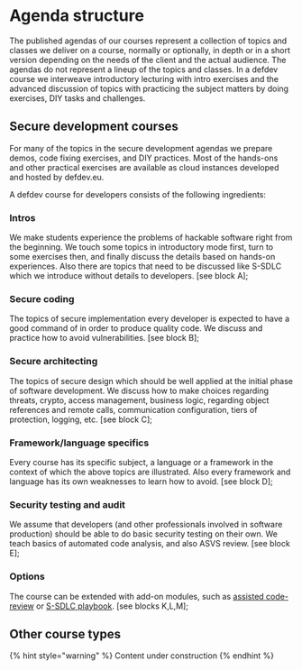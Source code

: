 # Agenda structure

The published agendas of our courses represent a collection of topics and classes we deliver on a course, normally or optionally, in depth or in a short version depending on the needs of the client and the actual audience. The agendas do not represent a lineup of the topics and classes. In a defdev course we interweave introductory lecturing with intro exercises and the advanced discussion of topics with practicing the subject matters by doing exercises, DIY tasks and challenges.

## Secure development courses

For many of the topics in the secure development agendas we prepare demos, code fixing exercises, and DIY practices. Most of the hands-ons and other practical exercises are available as cloud instances developed and hosted by defdev.eu.

A defdev course for developers consists of the following ingredients:

### Intros

We make students experience the problems of hackable software right from the beginning. We touch some topics in introductory mode first, turn to some exercises then, and finally discuss the details based on hands-on experiences. Also there are topics that need to be discussed like S-SDLC which we introduce without details to developers. \[see block A\];

### Secure coding

The topics of secure implementation every developer is expected to have a good command of in order to produce quality code. We discuss and practice how to avoid vulnerabilities. \[see block B\];

### Secure architecting

The topics of secure design which should be well applied at the initial phase of software development. We discuss how to make choices regarding threats, crypto, access management, business logic, regarding object references and remote calls, communication configuration, tiers of protection, logging, etc. \[see block C\];

### Framework/language specifics

Every course has its specific subject, a language or a framework in the context of which the above topics are illustrated. Also every framework and language has its own weaknesses to learn how to avoid. \[see block D\];

### Security testing and audit

We assume that developers \(and other professionals involved in software production\) should be able to do basic security testing on their own. We teach basics of automated code analysis, and also ASVS review. \[see block E\];

### Options

The course can be extended with add-on modules, such as [assisted code-review](../modules/codereview-lab.md) or [S-SDLC playbook](../modules/ssdlc-playbook.md). \[see blocks K,L,M\];

## Other course types

{% hint style="warning" %}
Content under construction
{% endhint %}

